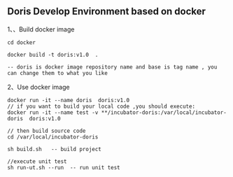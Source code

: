 ## Doris Develop Environment based on docker
1、、Build docker image
```aidl
cd docker

docker build -t doris:v1.0  .

-- doris is docker image repository name and base is tag name , you can change them to what you like

```

2、Use docker image
```aidl
docker run -it --name doris  doris:v1.0
// if you want to build your local code ,you should execute:
docker run -it --name test -v **/incubator-doris:/var/local/incubator-doris  doris:v1.0

// then build source code
cd /var/local/incubator-doris

sh build.sh   -- build project

//execute unit test
sh run-ut.sh --run  -- run unit test

```
